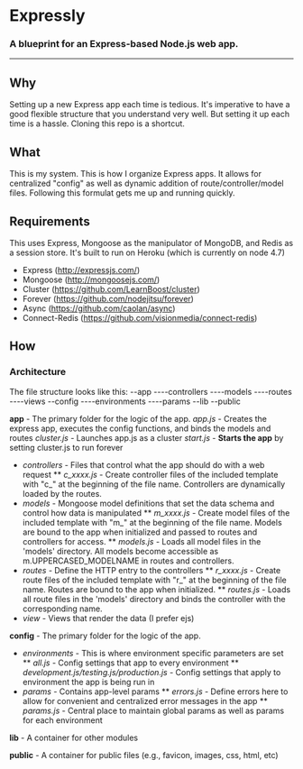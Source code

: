 # Expressly
### A blueprint for an Express-based Node.js web app.

----

## Why
Setting up a new Express app each time is tedious. It's imperative to have a good flexible structure that you understand very well. But setting it up each time is a hassle. Cloning this repo is a shortcut.

## What
This is my system. This is how I organize Express apps. It allows for centralized "config" as well as dynamic addition of route/controller/model files. Following this formulat gets me up and running quickly.

## Requirements
This uses Express, Mongoose as the manipulator of MongoDB, and Redis as a session store. It's built to run on Heroku (which is currently on node 4.7)

* Express	(http://expressjs.com/)
* Mongoose (http://mongoosejs.com/)
* Cluster (https://github.com/LearnBoost/cluster)
* Forever (https://github.com/nodejitsu/forever)
* Async (https://github.com/caolan/async)
* Connect-Redis (https://github.com/visionmedia/connect-redis)

## How

### Architecture

The file structure looks like this:
--app
----controllers
----models
----routes
----views
--config
----environments
----params
--lib
--public

**app** - The primary folder for the logic of the app.
*app.js* - Creates the express app, executes the config functions, and binds the models and routes
*cluster.js* - Launches app.js as a cluster
*start.js* - **Starts the app** by setting cluster.js to run forever
* *controllers* - Files that control what the app should do with a web request
** *c_xxxx.js* - Create controller files of the included template with "c_" at the beginning of the file name. Controllers are dynamically loaded by the routes.
* *models* - Mongoose model definitions that set the data schema and control how data is manipulated
** *m_xxxx.js* - Create model files of the included template with "m_" at the beginning of the file name. Models are bound to the app when initialized and passed to routes and controllers for access.
** *models.js* - Loads all model files in the 'models' directory. All models become accessible as m.UPPERCASED_MODELNAME in routes and controllers.
* *routes* - Define the HTTP entry to the controllers
** *r_xxxx.js* - Create route files of the included template with "r_" at the beginning of the file name. Routes are bound to the app when initialized.
** *routes.js* - Loads all route files in the 'models' directory and binds the controller with the corresponding name.
* *view* - Views that render the data (I prefer ejs)

**config** - The primary folder for the logic of the app.  
* *environments* - This is where environment specific parameters are set
** *all.js* - Config settings that app to every environment
** *development.js/testing.js/production.js* - Config settings that apply to environment the app is being run in
* *params* - Contains app-level params
** *errors.js* - Define errors here to allow for convenient and centralized error messages in the app
** *params.js* - Central place to maintain global params as well as params for each environment

**lib** - A container for other modules

**public** - A container for public files (e.g., favicon, images, css, html, etc)